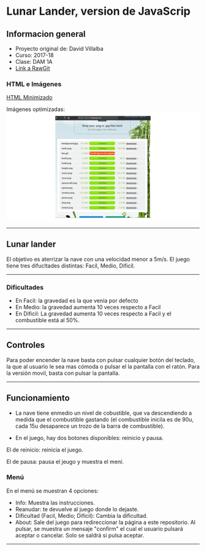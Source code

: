 # Lunar Lander, version de JavaScrip 
 
## Informacion general 
 
+ Proyecto original de: David Villalba 
+ Curso: 2017-18 
+ Clase: DAM 1A 
+ [Link a RawGit](https://rawgit.com/Pauuu/lunar-landing-javascript/master/lunarLander.html) 
 
### HTML e Imágenes 
[HTML Minimizado](https://github.com/Pauuu/lunar-landing-javascript/tree/HTML_Minimizado) 
 
 
Imágenes optimizadas: 
![Imagenes optimizadas](img/imagenesTiny.png) 
 
--- 
 
## Lunar lander 
El objetivo es aterrizar la nave con una velocidad menor a 5m/s. 
El juego tiene tres difucltades distintas: Facil, Medio, Dificil. 
 
--- 
 
### Dificultades 
 
+ En Facil: la gravedad es la que venia por defecto 
+ En Medio: la gravedad aumenta 10 veces respecto a Facil 
+ En Dificil: La gravedad aumenta 10 veces respecto a Facil y el combustible está al 50%. 
 
--- 
 
## Controles 
 
Para poder encender la nave basta con pulsar cualquier botón del teclado, la que al usuario le sea mas cómoda o pulsar el la pantalla con el ratón. 
Para la versión movil, basta con pulsar la pantalla. 
 
--- 
 
##  Funcionamiento 
+ La nave tiene enmedio un nivel de cobustible, que va descendiendo a medida que el combustible gastando (el combustible inicila es de 90u, cada 15u desaparece un trozo de la barra de combustible). 
 
+ En el juego, hay dos botones disponibles: reinicio y pausa. 
 
El de reinicio: reinicia el juego. 
 
El de pausa: pausa el jeugo y muestra el mení. 
 
### Menú 
En el menú se muestran 4 opciones: 
+ Info: Muestra las instrucciones. 
+ Reanudar: te devuelve al juego donde lo dejaste. 
+ Dificultad (Facil, Medio; Difícil): Cambia la dificultad. 
+ About: Sale del juego para redireccionar la página a este repositorio. Al pulsar, se muestra un mensaje "confirm" el cual el usuario pulsará aceptar o cancelar. Solo se saldrá si pulsa aceptar. 
 
--- 
 
 
